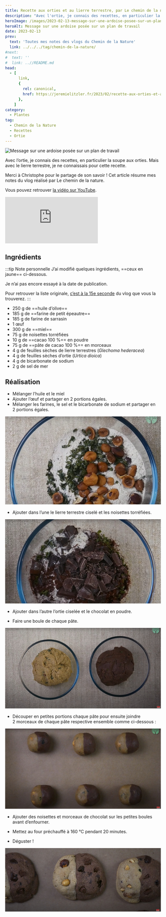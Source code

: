 ```yaml
---
title: Recette aux orties et au lierre terrestre, par Le chemin de la nature
description: "Avec l'ortie, je connais des recettes, en particulier la soupe aux orties. Mais avec le lierre terrestre, je ne connaissais pour cette recette."
heroImage: /images/2023-02-13-message-sur-une-ardoise-posee-sur-un-plan-de-travail.jpg
heroAlt: Message sur une ardoise posée sur un plan de travail
date: 2023-02-13
prev:
  text: 'Toutes mes notes des vlogs du Chemin de la Nature'
  link: ../../../tag/chemin-de-la-nature/
#next:
#  text: ''
#  link: ..//README.md
head:
  - [
      link,
      {
        rel: canonical,
        href: https://jeremielitzler.fr/2023/02/recette-aux-orties-et-au-lierre-terrestre-le-chemin-de-la-nature,
      },
    ]
category:
  - Plantes
tag:
  - Chemin de la Nature
  - Recettes
  - Ortie
---
```


![Message sur une ardoise posée sur un plan de travail](/images/2023-02-13-message-sur-une-ardoise-posee-sur-un-plan-de-travail.jpg 'Crédits: image extraite du vlog du Chemin de la Nature')

Avec l’ortie, je connais des recettes, en particulier la soupe aux orties. Mais avec le lierre terrestre, je ne connaissais pour cette recette.

Merci à Christophe pour le partage de son savoir !
Cet article résume mes notes du vlog réalisé par Le chemin de la nature.

<!-- more -->

Vous pouvez retrouver [la vidéo sur YouTube](https://www.youtube.com/watch?v=hlr107VfCqE).

<!-- markdownlint-disable MD033 -->
<p class="newsletter-wrapper"><iframe class="newsletter-embed" src="https://iamjeremie.substack.com/embed" frameborder="0" scrolling="no"></iframe></p>

## Ingrédients

:::tip Note personnelle
J’ai modifié quelques ingrédients, ==ceux en jaune== ci-dessous.

Je n’ai pas encore essayé à la date de publication.

Pour retrouver la liste originale, [c’est à la 15e seconde](https://youtu.be/hlr107VfCqE?t=15) du vlog que vous la trouverez.
:::

- 250 g de ==huile d’olive==
- 185 g de ==farine de petit épeautre==
- 185 g de farine de sarrasin
- 1 œuf
- 300 g de ==miel==
- 75 g de noisettes torréfiées
- 10 g de ==cacao 100 %== en poudre
- 75 g de ==pâte de cacao 100 %== en morceaux
- 4 g de feuilles sèches de lierre terrestres (_Glechoma hederacea_)
- 4 g de feuilles sèches d’ortie (_Urtica dioica_)
- 4 g de bicarbonate de sodium
- 2 g de sel de mer

## Réalisation

- Mélanger l’huile et le miel
- Ajouter l’œuf et partager en 2 portions égales.
- Mélanger les farines, le sel et le bicarbonate de sodium et partager en 2 portions égales.

![Un bol de cuisine avec des noisettes, des feuilles en morceaux sur de la farine](./images/Un-bol-de-cuisine-avec-des-noisettes-des-feuilles-en-morceaux-sur-de-la-farine.jpg 'Credits : image extraite du vlog de Christophe sur le Chemin de la Nature')

- Ajouter dans l’une le lierre terrestre ciselé et les noisettes torréfiées.

![Un bol de cuisine avec le chocolat, des feuilles en morceaux sur de la farine](./images/Un-bol-de-cuisine-avec-le-chocolat-des-feuilles-en-morceaux-sur-de-la-farine.jpg 'Credits : image extraite du vlog de Christophe sur le Chemin de la Nature')

- Ajouter dans l’autre l’ortie ciselée et le chocolat en poudre.

- Faire une boule de chaque pâte.

![2 bols avec les pâtes malaxées](./images/2-bols-avec-les-pates-malaxees.jpg 'Credits : image extraite du vlog de Christophe sur le Chemin de la Nature')

- Découper en petites portions chaque pâte pour ensuite joindre 2 morceaux de chaque pâte respective ensemble comme ci-dessous :

![6 boules bicouleur](./images/6-boules-bi-couleurs.jpg 'Credits : image extraite du vlog de Christophe sur le Chemin de la Nature')

- Ajouter des noisettes et morceaux de chocolat sur les petites boules avant d’enfourner.

- Mettez au four préchauffé à 160 °C pendant 20 minutes.

- Déguster !

![Les boules prêtes à déguster](./images/les-boules-pretes-a-deguster.jpg 'Credits : image extraite du vlog de Christophe sur le Chemin de la Nature')
